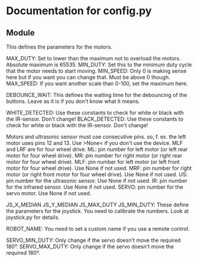 # Documentation for config.py 

## Module 
This defines the parameters for the motors. 

MAX_DUTY: Set to lower than the maximum not to overload the motors. Absolute maximum is 65535.
MIN_DUTY: Set this to the minimum duty cycle that the motor needs to start moving. 
MIN_SPEED: Only 0 is making sense here but if you want you can change that. Must be above 0 though.
MAX_SPEED: If you want another scale than 0-100, set the maximum here.

DEBOUNCE_WAIT: This defines the waiting time for the debouncing of the buttons. Leave as it is if 
you don't know what it means.

WHITE_DETECTED: Use these constants to check for white or black with the IR-sensor. Don't change!
BLACK_DETECTED: Use these constants to check for white or black with the IR-sensor. Don't change!

Motors and ultrasonic sensor must use consecutive pins. so, f. ex. the left motor uses pins 12 and 13. Use >None< if you don't use the device.
MLF and LRF are for four wheel drive.
ML: pin number for left motor (or left rear motor for four wheel drive).
MR: pin number for right motor (or right rear motor for four wheel drive).
MLF: pin number for left motor (or left front motor for four wheel drive). Use None if not used. 
MRF: pin number for right motor (or right front motor for four wheel drive). Use None if not used. 
US: pin number for the ultrasonic sensor. Use None if not used. 
IR: pin number for the infrared sensor. Use None if not used. 
SERVO: pin number for the servo motor. Use None if not used.

JS_X_MEDIAN 
JS_Y_MEDIAN
JS_MAX_DUTY
JS_MIN_DUTY: These define the parameters for the joystick. You need to calibrate the numbers. Look at joystick.py for details.

ROBOT_NAME: You need to set a custom name if you use a remote control.

SERVO_MIN_DUTY: Only change if the servo doesn't move the required 180°.
SERVO_MAX_DUTY: Only change if the servo doesn't move the required 180°.

